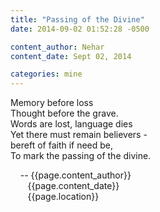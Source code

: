 ```yaml
---
title: "Passing of the Divine"
date: 2014-09-02 01:52:28 -0500

content_author: Nehar
content_date: Sept 02, 2014

categories: mine
---
```


Memory before loss <br>
Thought before the grave. <br>
Words are lost, language dies <br>
Yet there must remain believers - <br> 
bereft of faith if need be, <br>
To mark the passing of the divine. <br>

&nbsp;&nbsp;&nbsp;&nbsp;-- {{page.content_author}} <br>
&nbsp;&nbsp;&nbsp;&nbsp;&nbsp;&nbsp;&nbsp;{{page.content_date}} <br>
&nbsp;&nbsp;&nbsp;&nbsp;&nbsp;&nbsp;&nbsp;{{page.location}}
